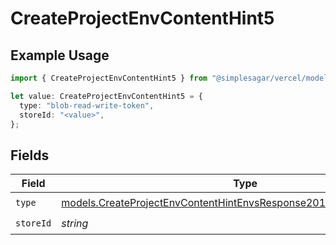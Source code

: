 # CreateProjectEnvContentHint5

## Example Usage

```typescript
import { CreateProjectEnvContentHint5 } from "@simplesagar/vercel/models/createprojectenvop.js";

let value: CreateProjectEnvContentHint5 = {
  type: "blob-read-write-token",
  storeId: "<value>",
};
```

## Fields

| Field                                                                                                                                              | Type                                                                                                                                               | Required                                                                                                                                           | Description                                                                                                                                        |
| -------------------------------------------------------------------------------------------------------------------------------------------------- | -------------------------------------------------------------------------------------------------------------------------------------------------- | -------------------------------------------------------------------------------------------------------------------------------------------------- | -------------------------------------------------------------------------------------------------------------------------------------------------- |
| `type`                                                                                                                                             | [models.CreateProjectEnvContentHintEnvsResponse201ApplicationJSONType](../models/createprojectenvcontenthintenvsresponse201applicationjsontype.md) | :heavy_check_mark:                                                                                                                                 | N/A                                                                                                                                                |
| `storeId`                                                                                                                                          | *string*                                                                                                                                           | :heavy_check_mark:                                                                                                                                 | N/A                                                                                                                                                |